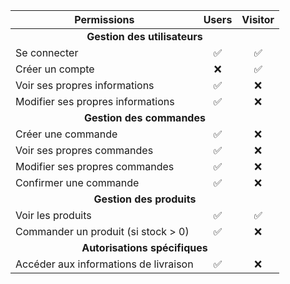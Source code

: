 <table align="center">
    <thead>
        <tr>
            <th align="center">Permissions</th>
            <th align="center">Users</th>
            <th align="center">Visitor</th>
        </tr>
    </thead>
    <tbody>
        <tr>
            <td colspan="3" align="center"><strong>Gestion des utilisateurs</strong></td>
        </tr>
        <tr>
            <td>Se connecter</td>
            <td align="center">✅</td>
            <td align="center">✅</td>
        </tr>
        <tr>
            <td>Créer un compte</td>
            <td align="center">❌</td>
            <td align="center">✅</td>
        </tr>
        <tr>
            <td>Voir ses propres informations</td>
            <td align="center">✅</td>
            <td align="center">❌</td>
        </tr>
        <tr>
            <td>Modifier ses propres informations</td>
            <td align="center">✅</td>
            <td align="center">❌</td>
        </tr>
        <tr>
            <td colspan="3" align="center"><strong>Gestion des commandes</strong></td>
        </tr>
        <tr>
            <td>Créer une commande</td>
            <td align="center">✅</td>
            <td align="center">❌</td>
        </tr>
        <tr>
            <td>Voir ses propres commandes</td>
            <td align="center">✅</td>
            <td align="center">❌</td>
        </tr>
        <tr>
            <td>Modifier ses propres commandes</td>
            <td align="center">✅</td>
            <td align="center">❌</td>
        </tr>
        <tr>
            <td>Confirmer une commande</td>
            <td align="center">✅</td>
            <td align="center">❌</td>
        </tr>
        <tr>
            <td colspan="3" align="center"><strong>Gestion des produits</strong></td>
        </tr>
        <tr>
            <td>Voir les produits</td>
            <td align="center">✅</td>
            <td align="center">✅</td>
        </tr>
        <tr>
            <td>Commander un produit (si stock &gt; 0)</td>
            <td align="center">✅</td>
            <td align="center">❌</td>
        </tr>
        <tr>
            <td colspan="3" align="center"><strong>Autorisations spécifiques</strong></td>
        </tr>
        <tr>
            <td>Accéder aux informations de livraison</td>
            <td align="center">✅</td>
            <td align="center">❌</td>
        </tr>
    </tbody>
</table>